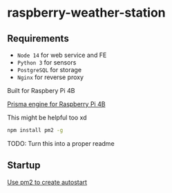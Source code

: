 # raspberry-weather-station

## Requirements
- `Node 14` for web service and FE
- `Python 3` for sensors
- `PostgreSQL` for storage
- `Nginx` for reverse proxy

Built for Raspbery Pi 4B

[Prisma engine for Raspberry Pi 4B](https://github.com/pantharshit00/prisma-rpi-builds)


This might be helpful too xd

```bash
npm install pm2 -g
```

TODO: Turn this into a proper readme

## Startup

[Use pm2 to create autostart](https://pm2.keymetrics.io/docs/usage/startup/)